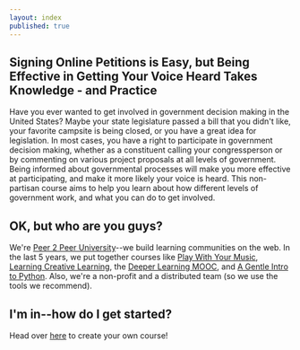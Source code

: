 ```yaml
---
layout: index
published: true
---
```


## Signing Online Petitions is Easy, but Being Effective in Getting Your Voice Heard Takes Knowledge - and Practice

Have you ever wanted to get involved in government decision making in the United States? Maybe your state legislature passed a bill that you didn't like, your favorite campsite is being closed, or you have a great idea for legislation. In most cases, you have a right to participate in government decision making, whether as a constituent calling your congressperson or by commenting on various project proposals at all levels of government. Being informed about governmental processes will make you more effective at participating, and make it more likely your voice is heard. This non-partisan course aims to help you learn about how different levels of government work, and what you can do to get involved.

## OK, but who are you guys?

We're [Peer 2 Peer University](http://p2pu.org)--we build learning communities
on the web. In the last 5 years, we put together courses like 
[Play With Your Music](http://www.playwithyourmusic.org/),
[Learning Creative Learning](http://learn.media.mit.edu/lcl/), the
[Deeper Learning MOOC](http://dlmooc.deeper-learning.org/), and
[A Gentle Intro to Python](http://mechanicalmooc.org/). 
Also, we're a non-profit and a distributed team (so we use the tools we recommend).

			
## I'm in--how do I get started?
Head over [here]({{site.baseurl}}/modules/start/about-this-course/) to create your own course!
